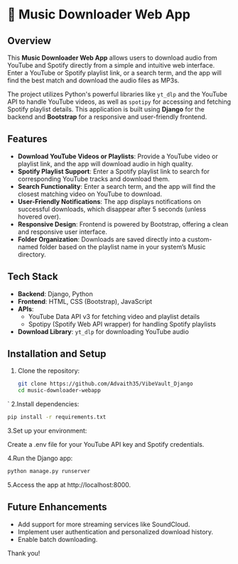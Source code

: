 # 🎵 Music Downloader Web App

## Overview
This **Music Downloader Web App** allows users to download audio from YouTube and Spotify directly from a simple and intuitive web interface. Enter a YouTube or Spotify playlist link, or a search term, and the app will find the best match and download the audio files as MP3s.

The project utilizes Python's powerful libraries like `yt_dlp` and the YouTube API to handle YouTube videos, as well as `spotipy` for accessing and fetching Spotify playlist details. This application is built using **Django** for the backend and **Bootstrap** for a responsive and user-friendly frontend.

## Features
- **Download YouTube Videos or Playlists**: Provide a YouTube video or playlist link, and the app will download audio in high quality.
- **Spotify Playlist Support**: Enter a Spotify playlist link to search for corresponding YouTube tracks and download them.
- **Search Functionality**: Enter a search term, and the app will find the closest matching video on YouTube to download.
- **User-Friendly Notifications**: The app displays notifications on successful downloads, which disappear after 5 seconds (unless hovered over).
- **Responsive Design**: Frontend is powered by Bootstrap, offering a clean and responsive user interface.
- **Folder Organization**: Downloads are saved directly into a custom-named folder based on the playlist name in your system’s Music directory.

## Tech Stack
- **Backend**: Django, Python
- **Frontend**: HTML, CSS (Bootstrap), JavaScript
- **APIs**:
  - YouTube Data API v3 for fetching video and playlist details
  - Spotipy (Spotify Web API wrapper) for handling Spotify playlists
- **Download Library**: `yt_dlp` for downloading YouTube audio

## Installation and Setup

1. Clone the repository:
   ```bash
   git clone https://github.com/Advaith35/VibeVault_Django
   cd music-downloader-webapp
  `
2.Install dependencies:
  ```bash
  pip install -r requirements.txt
  ```
3.Set up your environment:

Create a .env file for your YouTube API key and Spotify credentials.

4.Run the Django app:
```bash
python manage.py runserver
```
5.Access the app at http://localhost:8000.

## Future Enhancements
- Add support for more streaming services like SoundCloud.
- Implement user authentication and personalized download history.
- Enable batch downloading.

Thank you! 

